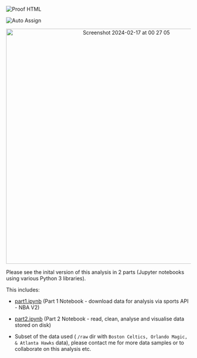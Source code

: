 ![Proof HTML](https://github.com/cph39/nba-stats/actions/workflows/proof-html.yml/badge.svg)

![Auto Assign](https://github.com/cph39/nba-stats/actions/workflows/auto-assign.yml/badge.svg)

<p align="center">
  <img width="640" alt="Screenshot 2024-02-17 at 00 27 05" src="https://github.com/conorheffron/nba-stats/assets/8218626/780e68f8-42ed-4392-a8b0-785236ceda5e">
</p>

Please see the inital version of this analysis in 2 parts (Jupyter notebooks using various Python 3 libraries).

This includes:

- [part1.ipynb](https://cph39.github.io/nba-stats/part1.html) (Part 1 Notebook - download data for analysis via sports API - NBA V2)

- [part2.ipynb](https://cph39.github.io/nba-stats/part2.html) (Part 2 Notebook - read, clean, analyse and visualise data stored on disk)

- Subset of the data used ( `/raw` dir with `Boston Celtics, Orlando Magic, & Atlanta Hawks` data), please contact me for more data samples or to collaborate on this analysis etc.
